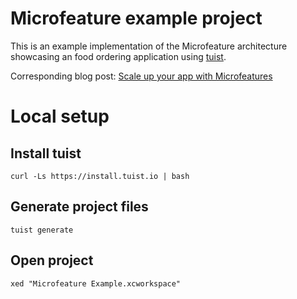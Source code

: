 # Microfeature example project

This is an example implementation of the Microfeature architecture showcasing an food ordering application using [tuist](https://tuist.io).

Corresponding blog post: [Scale up your app with Microfeatures](https://alexanderweiss.dev/blog/2022-01-12-scale-up-your-app-with-microfeatures)


# Local setup 

## Install tuist 

```shell
curl -Ls https://install.tuist.io | bash
```

## Generate project files 

```shell
tuist generate
```

## Open project 

```shell
xed "Microfeature Example.xcworkspace"
```